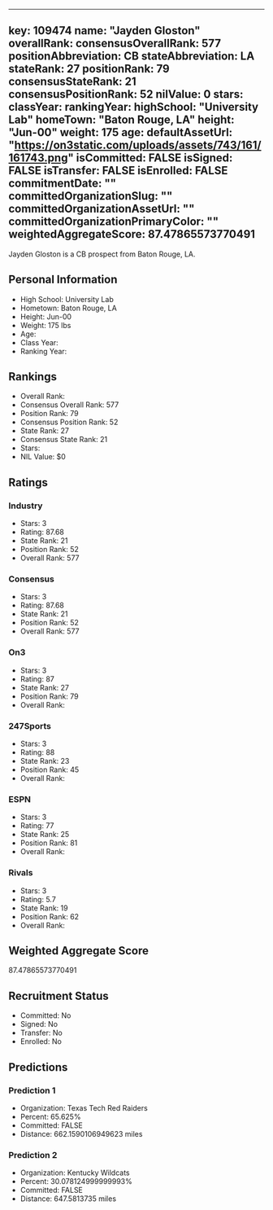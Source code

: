 ---
  key: 109474
  name: "Jayden Gloston"
  overallRank: 
  consensusOverallRank: 577
  positionAbbreviation: CB
  stateAbbreviation: LA
  stateRank: 27
  positionRank: 79
  consensusStateRank: 21
  consensusPositionRank: 52
  nilValue: 0
  stars: 
  classYear: 
  rankingYear: 
  highSchool: "University Lab"
  homeTown: "Baton Rouge, LA"
  height: "Jun-00"
  weight: 175
  age: 
  defaultAssetUrl: "https://on3static.com/uploads/assets/743/161/161743.png"
  isCommitted: FALSE
  isSigned: FALSE
  isTransfer: FALSE
  isEnrolled: FALSE
  commitmentDate: ""
  committedOrganizationSlug: ""
  committedOrganizationAssetUrl: ""
  committedOrganizationPrimaryColor: ""
  weightedAggregateScore: 87.47865573770491
  ---
  
  Jayden Gloston is a CB prospect from Baton Rouge, LA.
  
  ## Personal Information
  - High School: University Lab
  - Hometown: Baton Rouge, LA
  - Height: Jun-00
  - Weight: 175 lbs
  - Age: 
  - Class Year: 
  - Ranking Year: 
  
  ## Rankings
  - Overall Rank: 
  - Consensus Overall Rank: 577
  - Position Rank: 79
  - Consensus Position Rank: 52
  - State Rank: 27
  - Consensus State Rank: 21
  - Stars: 
  - NIL Value: $0
  
  ## Ratings
  
  ### Industry
  - Stars: 3
  - Rating: 87.68
  - State Rank: 21
  - Position Rank: 52
  - Overall Rank: 577
  
  ### Consensus
  - Stars: 3
  - Rating: 87.68
  - State Rank: 21
  - Position Rank: 52
  - Overall Rank: 577
  
  ### On3
  - Stars: 3
  - Rating: 87
  - State Rank: 27
  - Position Rank: 79
  - Overall Rank: 
  
  ### 247Sports
  - Stars: 3
  - Rating: 88
  - State Rank: 23
  - Position Rank: 45
  - Overall Rank: 
  
  ### ESPN
  - Stars: 3
  - Rating: 77
  - State Rank: 25
  - Position Rank: 81
  - Overall Rank: 
  
  ### Rivals
  - Stars: 3
  - Rating: 5.7
  - State Rank: 19
  - Position Rank: 62
  - Overall Rank: 
  
  ## Weighted Aggregate Score
  87.47865573770491
  
  ## Recruitment Status
  - Committed: No
  - Signed: No
  - Transfer: No
  - Enrolled: No
  
  
  
  ## Predictions
  
  ### Prediction 1
  - Organization: Texas Tech Red Raiders
  - Percent: 65.625%
  - Committed: FALSE
  - Distance: 662.1590106949623 miles
  
  ### Prediction 2
  - Organization: Kentucky Wildcats
  - Percent: 30.078124999999993%
  - Committed: FALSE
  - Distance: 647.5813735 miles
  